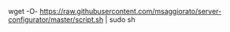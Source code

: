 wget -O- https://raw.githubusercontent.com/msaggiorato/server-configurator/master/script.sh | sudo sh